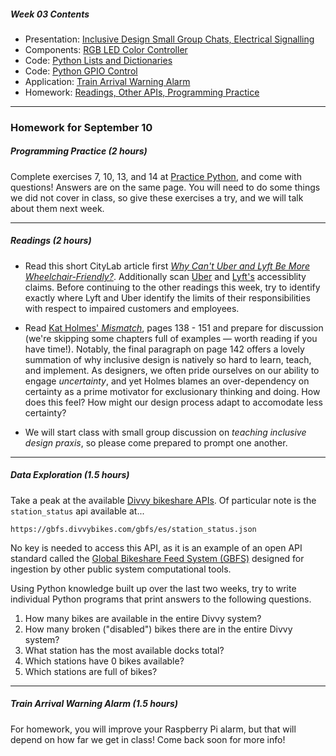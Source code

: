 ##### Week 03 Contents
- Presentation: [Inclusive Design Small Group Chats, Electrical Signalling](readme.md)
- Components: [RGB LED Color Controller](circuits.md)
- Code: [Python Lists and Dictionaries](python-lists.md)
- Code: [Python GPIO Control](python-gpio.md)
- Application: [Train Arrival Warning Alarm](application.md)
- Homework: [Readings, Other APIs, Programming Practice](homework.md)
	
-----

### Homework for September 10

##### Programming Practice (2 hours)

Complete exercises 7, 10, 13, and 14 at [Practice Python](https://www.practicepython.org), and come with questions! Answers are on the same page. You will need to do some things we did not cover in class, so give these exercises a try, and we will talk about them next week.

-----

##### Readings (2 hours)

- Read this short CityLab article first [*Why Can't Uber and Lyft Be More Wheelchair-Friendly?*](https://www.citylab.com/transportation/2018/12/ride-hailing-users-disabilitiies-wheelchair-access-uber/577855/). Additionally scan [Uber](https://accessibility.uber.com) and [Lyft's](https://blog.lyft.com/posts/lyfts-commitment-to-accessibility) accessiblity claims. Before continuing to the other readings this week, try to identify exactly where Lyft and Uber identify the limits of their responsibilities with respect to impaired customers and employees. 

- Read [Kat Holmes' *Mismatch*](https://drive.google.com/drive/folders/1lRB-g2c6-mOYRbo-Usb9As9pjDypJPDH?usp=sharing), pages 138 - 151 and prepare for discussion (we're skipping some chapters full of examples — worth reading if you have time!). Notably, the final paragraph on page 142 offers a lovely summation of why inclusive design is natively so hard to learn, teach, and implement. As designers, we often pride ourselves on our ability to engage *uncertainty*, and yet Holmes blames an over-dependency on certainty as a prime motivator for exclusionary thinking and doing. How does this feel? How might our design process adapt to accomodate less certainty?

- We will start class with small group discussion on *teaching inclusive design praxis*, so please come prepared to prompt one another.

-----

##### Data Exploration (1.5 hours)

Take a peak at the available [Divvy bikeshare APIs](https://gbfs.divvybikes.com/gbfs/gbfs.json). Of particular note is the `station_status` api available at...

```
https://gbfs.divvybikes.com/gbfs/es/station_status.json
```

No key is needed to access this API, as it is an example of an open API standard called the [Global Bikeshare Feed System (GBFS)](https://github.com/NABSA/gbfs) designed for ingestion by other public system computational tools.

Using Python knowledge built up over the last two weeks, try to write individual Python programs that print answers to the following questions.

1. How many bikes are available in the entire Divvy system?
2. How many broken ("disabled") bikes there are in the entire Divvy system?
3. What station has the most available docks total?
4. Which stations have 0 bikes available?
5. Which stations are full of bikes?

-----

##### Train Arrival Warning Alarm (1.5 hours)

For homework, you will improve your Raspberry Pi alarm, but that will depend on how far we get in class! Come back soon for more info! 

